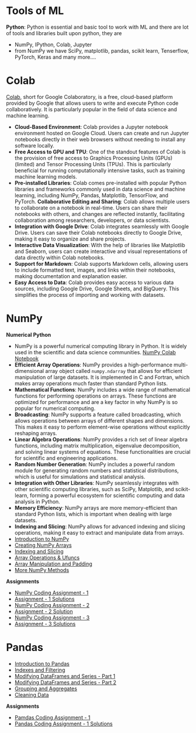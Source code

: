 # Tools of ML
**Python**: Python is essential and basic tool to work with ML and there are lot of tools and libraries built upon python, they are
- NumPy, IPython, Colab, Jupyter
- from NumPy we have SciPy, matplotlib, pandas, scikit learn, Tenserflow, PyTorch, Keras and many more....
# Colab
[Colab](https://colab.google/), short for Google Colaboratory, is a free, cloud-based platform provided by Google that allows users to write and execute Python code collaboratively. It is particularly popular in the field of data science and machine learning.
- **Cloud-Based Environment**: Colab provides a Jupyter notebook environment hosted on Google Cloud. Users can create and run Jupyter notebooks directly in their web browsers without needing to install any software locally.
- **Free Access to GPU and TPU**: One of the standout features of Colab is the provision of free access to Graphics Processing Units (GPUs)(limited) and Tensor Processing Units (TPUs). This is particularly beneficial for running computationally intensive tasks, such as training machine learning models.
- **Pre-installed Libraries**: Colab comes pre-installed with popular Python libraries and frameworks commonly used in data science and machine learning, including NumPy, Pandas, Matplotlib, TensorFlow, and PyTorch.
**Collaborative Editing and Sharing**: Colab allows multiple users to collaborate on a notebook in real-time. Users can share their notebooks with others, and changes are reflected instantly, facilitating collaboration among researchers, developers, or data scientists.
- **Integration with Google Drive**: Colab integrates seamlessly with Google Drive. Users can save their Colab notebooks directly to Google Drive, making it easy to organize and share projects.
- **Interactive Data Visualization**: With the help of libraries like Matplotlib and Seaborn, users can create interactive and visual representations of data directly within Colab notebooks.
- **Support for Markdown**: Colab supports Markdown cells, allowing users to include formatted text, images, and links within their notebooks, making documentation and explanation easier.
- **Easy Access to Data**: Colab provides easy access to various data sources, including Google Drive, Google Sheets, and BigQuery. This simplifies the process of importing and working with datasets.
# NumPy
**Numerical Python**
- NumPy is a powerful numerical computing library in Python. It is widely used in the scientific and data science communities. [NumPy Colab Notebook](https://colab.research.google.com/drive/17nymxsR-zXNeOXHpUrmzUQaeJ-ApnqRI)
- **Efficient Array Operations**: NumPy provides a high-performance multi-dimensional array object called `numpy.ndarray` that allows for efficient manipulation of large datasets. It is implemented in C and Fortran, which makes array operations much faster than standard Python lists.
- **Mathematical Functions**: NumPy includes a wide range of mathematical functions for performing operations on arrays. These functions are optimized for performance and are a key factor in why NumPy is so popular for numerical computing.
- **Broadcasting**: NumPy supports a feature called broadcasting, which allows operations between arrays of different shapes and dimensions. This makes it easy to perform element-wise operations without explicitly reshaping arrays.
- **Linear Algebra Operations**: NumPy provides a rich set of linear algebra functions, including matrix multiplication, eigenvalue decomposition, and solving linear systems of equations. These functionalities are crucial for scientific and engineering applications.
- **Random Number Generation**: NumPy includes a powerful random module for generating random numbers and statistical distributions, which is useful for simulations and statistical analysis.
- **Integration with Other Libraries**: NumPy seamlessly integrates with other scientific computing libraries, such as SciPy, Matplotlib, and scikit-learn, forming a powerful ecosystem for scientific computing and data analysis in Python.
- **Memory Efficiency**: NumPy arrays are more memory-efficient than standard Python lists, which is important when dealing with large datasets.
- **Indexing and Slicing**: NumPy allows for advanced indexing and slicing operations, making it easy to extract and manipulate data from arrays.
- [Introduction to NumPy](https://colab.research.google.com/drive/1MFZAWv_1EnEPYpAn8HfxqF1TdHqUulMb)
- [Creating NumPy Arrays](https://colab.research.google.com/drive/15B3r4WE8p5-rV6oK4mvQVp0F5k3opSbi)
- [Indexing and Slicing](https://colab.research.google.com/drive/1aKG6DXQqPvWbXGdM1pLhOAf8fDdYiqMi)
- [Array Operations & Ufuncs](https://colab.research.google.com/drive/1SIulfWe-mCBcPtd_pSg_T4HYf1csfSOW)
- [Array Manipulation and Padding](https://colab.research.google.com/drive/11Im3-B71jtboWXCEU_lRsZfgmC5t6cSa)
- [More NumPy Methods](https://colab.research.google.com/drive/1f04FRgT4rctOwPyArcdwmtBKYj55lJJ_)

**Assignments**
- [NumPy Coding Assignment - 1](https://colab.research.google.com/drive/137k1WryELqsEXvBSwUN4GEH2Y0zytDhw)
- [Assignment - 1 Solutions](https://colab.research.google.com/drive/1WNTbZYfKIsCjK9id-jpeKBj941d0GQJW)
- [NumPy Coding Assignment - 2](https://colab.research.google.com/drive/1DVxi2nm_rjpRze3YpuT--_fsOhUU3xP4)
- [Assignment - 2 Solution](https://colab.research.google.com/drive/1eYFi1DMm6j8nr1bppZCc_5YqZTZyM7d1#scrollTo=03aeced1-552d-46f5-910b-9f10ff01836f)
- [NumPy Coding Assignment - 3](https://colab.research.google.com/drive/1o4fB9laabWoibhRD4BTUctHJPHSiIX4a)
- [Assignment - 3 Solutions](https://colab.research.google.com/drive/1SjKtVNCdfLkVhJR38Wg2dpWNAbcpickQ)

# Pandas
- [Introduction to Pandas](https://colab.research.google.com/drive/11kZ2IOp5kaAYqp8rxviSiFexdNCxvYIY)
- [Indexes and Filtering](https://colab.research.google.com/drive/1eqg1z14G5INK8NyXtBMPiJVFv52wg5n_#scrollTo=-ICINaZC_RsM)
- [Modifying DataFrames and Series - Part 1](https://colab.research.google.com/drive/16feoI13D4NJqoh0L0z2KXNEbHwYqR_kT)
- [Modifying DataFrames and Series - Part 2](https://colab.research.google.com/drive/1wTlu0YxkHlHq08aTSd56gFTU0ZONZiCj#scrollTo=cGNHIrYl-qhz)
- [Grouping and Aggregates](https://colab.research.google.com/drive/1InxKcwbYq6jxGBgWkA75Y_eH0eeIKh_7)
- [Cleaning Data](https://colab.research.google.com/drive/1Dk2aisznm7JFGUOHCDvhRZSr7zxwTF7j#scrollTo=85QdJwqugWjm)

**Assignments**
- [Pamdas Coding Assignment - 1](https://colab.research.google.com/drive/1a7FEeBkfvwtAFgqGjV6urEFVkB2waIj-#scrollTo=39qoYF-7wolH)
- [Pandas Coding Assignment - 1 Solutions](https://colab.research.google.com/drive/1P8b9q2SifQOztF8ocvdnfC0K6ASBUYcN#scrollTo=8K7tTQwg1Snr)
